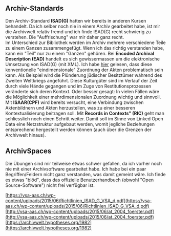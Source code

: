 ## Archiv-Standards
Den Archiv-Standard **ISAD(G)** hatten wir bereits in anderen Kursen behandelt. Da ich selber noch nie in einem Archiv gearbeitet habe, ist mir die Archivwelt relativ fremd und ich finde ISAD(G) recht schwierig zu verstehen. Die "Auffrischung" war mir daher ganz recht.  
Im Unterschied zur Bibliothek werden im Archiv mehrere verschiedene Teile zu einem Ganzen zusammengefügt. Wenn ich das richtig verstanden habe, kann ein "Teil" nur zu einem "Ganzen" gehören. Bei **Encoded Archival Description (EAD)** handelt es sich gewissermassen um die elektronische Umsetzung von ISAD(G) (mit XML). Ich habe [hier](https://arbido.ch/de/ausgaben-artikel/2017/metadaten-datenqualität/records-in-contexts-vom-baum-zum-netz) gelesen, dass diese konventionelle "eindimensionale" Zuordnung der Akten problematisch sein kann. Als Beispiel wird die Plünderung jüdischer Besitztümer während des Zweiten Weltkriegs angeführt. Diese Kulturgüter sind im Verlauf der Zeit durch viele Hände gegangen und im Zuge von Restitutionsprozessen veränderte sich deren Kontext. Oder besser gesagt: In vielen Fällen wäre die Möglichkeit einer mehrdimensionalen Zuordnung wichtig und sinnvoll. Mit **ISAAR(CPF)** wird bereits versucht, eine Verbindung zwischen Aktenbildnern und Akten herzustellen, was zu einer besseren Kontextualisierung beitragen soll. Mit **Records in Contexts" (RIC)** geht man schliesslich noch einen Schritt weiter. Damit soll im Sinne von Linked Open Data eine Netzstruktur aufgebaut werden, womit jegliche Beziehungen entsprechend hergestellt werden können (auch über die Grenzen der Archivwelt hinaus).

## ArchivSpaces
Die Übungen sind mir teilweise etwas schwer gefallen, da ich vorher noch nie mit einer Archivsoftware gearbeitet habe. Ich habe bei ein paar Begriffen/Feldern nicht ganz verstanden, was damit gemeint wäre. Ich finde es etwas "blöd", dass das offizielle Benutzerhandbuch (obwohl "Open Source-Software") nicht frei verfügbar ist.



[https://vsa-aas.ch/wp-content/uploads/2015/06/Richtlinien_ISAD_G_VSA_d.pdf](https://vsa-aas.ch/wp-content/uploads/2015/06/Richtlinien_ISAD_G_VSA_d.pdf)  
[http://vsa-aas.ch/wp-content/uploads/2015/06/at_2004_foerster.pdf](http://vsa-aas.ch/wp-content/uploads/2015/06/at_2004_foerster.pdf)  
[https://archivwelt.hypotheses.org/1982](https://archivwelt.hypotheses.org/1982)
